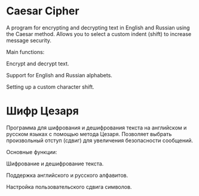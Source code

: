 # Caesar Cipher

A program for encrypting and decrypting text in English and Russian using the Caesar method. Allows you to select a custom indent (shift) to increase message security.

Main functions:

Encrypt and decrypt text.

Support for English and Russian alphabets.

Setting up a custom character shift.


# Шифр Цезаря

Программа для шифрования и дешифрования текста на английском и русском языках с помощью метода Цезаря. Позволяет выбрать произвольный отступ (сдвиг) для увеличения безопасности сообщений.

Основные функции:

Шифрование и дешифрование текста.

Поддержка английского и русского алфавитов.

Настройка пользовательского сдвига символов.
